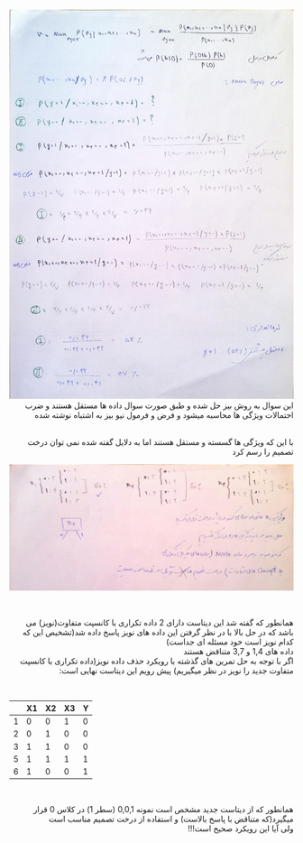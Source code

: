 
<div dir="rtl">

<br/>
  
![NB](NB.jpg)
این سوال به روش بیز حل شده و طبق صورت سوال داده ها مستقل هستند و ضرب احتمالات ویژگی ها محاسبه میشود و فرض و فرمول نیو بیز به اشتباه نوشته شده
  
<br/>
با این که ویژگی ها گسسته و مستقل هستند اما به دلایل گفته شده نمی توان درخت تصمیم را رسم کرد
  
![DT](DT.jpg)
  
<br/>


همانطور که گفته شد این دیتاست دارای 2 داده تکراری با کانسپت متفاوت(نویز) می باشد که در حل بالا با در نظر گرفتن این داده های نویز پاسخ داده شد(تشخیص این که کدام نویز است خود مسئله ای جداست)
<br/>
داده های 1,4 و 3,7 متناقض هستند
<br/>
اگر با توجه به حل تمرین های گذشته با رویکرد حذف داده نویز(داده تکراری با کانسپت متفاوت جدید را نویز در نظر میگیریم) پیش رویم این دیتاست نهایی است:

<br/>
<div dir="ltr">

|       |     X1   |     X2    |     X3    |     Y     |
|-------|----------|-----------|-----------|-----------|
|   1   |     0    |     0     |     1     |     0     |
|   2   |     0    |     1     |     0     |     0     |
|   3   |     1    |     1     |     0     |     0     |
|   5   |     1    |     1     |     1     |     1     |
|   6   |     1    |     0     |     0     |     1     |
</div>
<br/>

همانطور که از دیتاست جدید مشخص است نمونه 0,0,1 (سطر 1) در کلاس 0 قرار میگیرد(که متناقض با پاسخ بالاست)
و استفاده از درخت تصمیم مناسب است
<br/>
ولی آیا این رویکرد صحیح است!!!

</div>

